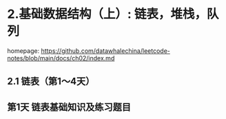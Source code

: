 # 2.基础数据结构（上）: 链表，堆栈，队列
homepage: https://github.com/datawhalechina/leetcode-notes/blob/main/docs/ch02/index.md

## 2.1 链表（第1～4天）
## 第1天 链表基础知识及练习题目
